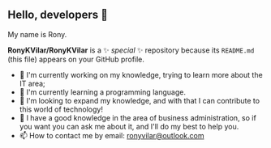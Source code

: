 ## Hello, developers 👋

My name is Rony.

**RonyKVilar/RonyKVilar** is a ✨ _special_ ✨ repository because its `README.md` (this file) appears on your GitHub profile.


- 🔭 I'm currently working on my knowledge, trying to learn more about the IT area;
- 🌱 I'm currently learning a programming language.
- 👯 I'm looking to expand my knowledge, and with that I can contribute to this world of technology!
- 💬 I have a good knowledge in the area of ​​business administration, so if you want you can ask me about it, and I'll do my best to help you.
- 📫 How to contact me by email: ronyvilar@outlook.com
